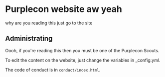 # Purplecon website aw yeah
why are you reading this just go to the site


## Administrating
Oooh, if you're reading this then you must be one of the Purplecon Scouts.

To edit the content on the website, just change the variables in \_config.yml.

The code of conduct is in `conduct/index.html`.

